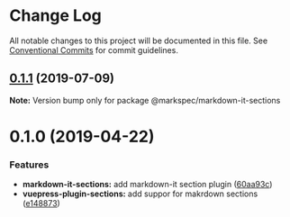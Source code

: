 # Change Log

All notable changes to this project will be documented in this file.
See [Conventional Commits](https://conventionalcommits.org) for commit guidelines.

## [0.1.1](https://github.com/stasson/markspec/compare/@markspec/markdown-it-sections@0.1.0...@markspec/markdown-it-sections@0.1.1) (2019-07-09)

**Note:** Version bump only for package @markspec/markdown-it-sections





# 0.1.0 (2019-04-22)


### Features

* **markdown-it-sections:** add markdown-it section plugin ([60aa93c](https://github.com/stasson/markspec/commit/60aa93c))
* **vuepress-plugin-sections:** add suppor for makrdown sections ([e148873](https://github.com/stasson/markspec/commit/e148873))
